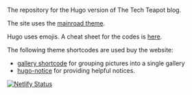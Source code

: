 The repository for the Hugo version of The Tech Teapot blog.

The site uses the [mainroad theme](https://themes.gohugo.io/mainroad/).

Hugo uses emojis. A cheat sheet for the codes is [here](https://www.webfx.com/tools/emoji-cheat-sheet/).

The following theme shortcodes are used buy the website:

- [gallery shortcode](https://github.com/digitalbricklayer/hugo-shortcode-gallery.git) for grouping pictures into a single gallery
- [hugo-notice](https://github.com/martignoni/hugo-notice) for providing helpful notices.

[![Netlify Status](https://api.netlify.com/api/v1/badges/33c3f309-fdab-4890-9115-ed95236511c1/deploy-status)](https://app.netlify.com/sites/compassionate-jackson-c54028/deploys)
